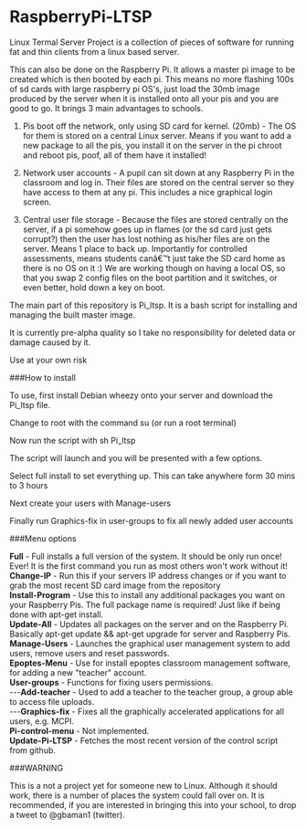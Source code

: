 RaspberryPi-LTSP
================

Linux Termal Server Project is a collection of pieces of software for running fat and thin clients from a linux based server.

This can also be done on the Raspberry Pi. It allows a master pi image to be created which is then booted by each pi. This means no more flashing 100s of sd cards with large raspberry pi OS's, just load the 30mb image produced by the server when it is installed onto all your pis and you are good to go.
It brings 3 main advantages to schools.

1. Pis boot off the network, only using SD card for kernel. (20mb) - The OS for them is stored on a central Linux server. Means if you want to add a new package to all the pis, you install it on the server in the pi chroot and reboot pis, poof, all of them have it installed!

2. Network user accounts - A pupil can sit down at any Raspberry Pi in the classroom and log in. Their files are stored on the central server so they have access to them at any pi. This includes a nice graphical login screen. 

3. Central user file storage - Because the files are stored centrally on the server, if a pi somehow goes up in flames (or the sd card just gets corrupt?) then the user has lost nothing as his/her files are on the server. Means 1 place to back up. Importantly for controlled assessments, means students canâ€™t just take the SD card home as there is no OS on it :)
We are working though on having a local OS, so that you swap 2 config files on the boot partition and it switches, or even better, hold down a key on boot.


The main part of this repository is Pi_ltsp. It is a bash script for installing and managing the built master image.

It is currently pre-alpha quality so I take no responsibility for deleted data or damage caused by it.

Use at your own risk




###How to install



To use, first install Debian wheezy onto your server and download the Pi_ltsp file.

Change to root with the command   su   (or run a root terminal)

Now run the script with     sh Pi_ltsp

The script will launch and you will be presented with a few options. 

Select full install to set everything up. This can take anywhere form 30 mins to 3 hours 

Next create your users with Manage-users

Finally run Graphics-fix in user-groups to fix all newly added user accounts




###Menu options


**Full** - Full installs a full version of the system. It should be only run once! Ever! It is the first command you run as most others won't work without it!  
**Change-IP** - Run this if your servers IP address changes or if you want to grab the most recent SD card image from the repository  
**Install-Program** - Use this to install any additional packages you want on your Raspberry Pis. The full package name is required! Just like if being done with apt-get install.  
**Update-All** - Updates all packages on the server and on the Raspberry Pi. Basically apt-get update && apt-get upgrade for server and Raspberry Pis.  
**Manage-Users** - Launches the graphical user management system to add users, remove users and reset passwords.  
**Epoptes-Menu** - Use for install epoptes classroom management software, for adding a new "teacher" account.  
**User-groups** - Functions for fixing users permissions.   
---**Add-teacher** - Used to add a teacher to the teacher group, a group able to access file uploads.  
---**Graphics-fix** - Fixes all the graphically accelerated applications for all users, e.g. MCPI.  
**Pi-control-menu** - Not implemented.  
**Update-Pi-LTSP** - Fetches the most recent version of the control script from github.  




###WARNING


This is a not a project yet for someone new to Linux. Although it should work, there is a number of places the system could fall over on. It is recommended, if you are interested in bringing this into your school, to drop a tweet to @gbaman1 (twitter).
